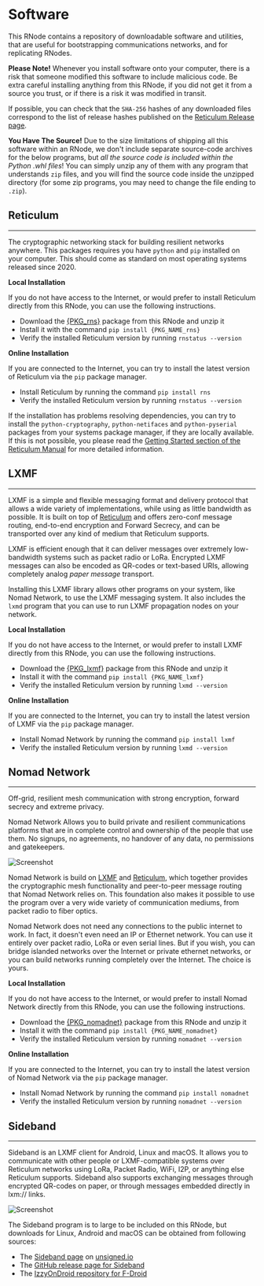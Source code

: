 [title]: <> (Software)
# Software
This RNode contains a repository of downloadable software and utilities, that are useful for bootstrapping communications networks, and for replicating RNodes.

**Please Note!** Whenever you install software onto your computer, there is a risk that someone modified this software to include malicious code. Be extra careful installing anything from this RNode, if you did not get it from a source you trust, or if there is a risk it was modified in transit.

If possible, you can check that the `SHA-256` hashes of any downloaded files correspond to the list of release hashes published on the [Reticulum Release page](https://github.com/markqvist/Reticulum/releases).

**You Have The Source!** Due to the size limitations of shipping all this software within an RNode, we don't include separate source-code archives for the below programs, but *all the source code is included within the Python .whl files*! You can simply unzip any of them with any program that understands `zip` files, and you will find the source code inside the unzipped directory (for some zip programs, you may need to change the file ending to `.zip`).

## Reticulum
-------------
The cryptographic networking stack for building resilient networks anywhere. This packages requires you have `python` and `pip` installed on your computer. This should come as standard on most operating systems released since 2020.

**Local Installation**

If you do not have access to the Internet, or would prefer to install Reticulum directly from this RNode, you can use the following instructions.

- Download the [{PKG_rns}]({ASSET_PATH}{PKG_rns}) package from this RNode and unzip it
- Install it with the command `pip install {PKG_NAME_rns}`
- Verify the installed Reticulum version by running `rnstatus --version`

**Online Installation**

If you are connected to the Internet, you can try to install the latest version of Reticulum via the `pip` package manager.

- Install Reticulum by running the command `pip install rns`
- Verify the installed Reticulum version by running `rnstatus --version`

If the installation has problems resolving dependencies, you can try to install the `python-cryptography`, `python-netifaces` and `python-pyserial` packages from your systems package manager, if they are locally available. If this is not possible, you please read the [Getting Started section of the Reticulum Manual]({ASSET_PATH}manual/gettingstartedfast.html) for more detailed information.

## LXMF
-------------
LXMF is a simple and flexible messaging format and delivery protocol that allows a wide variety of implementations, while using as little bandwidth as possible. It is built on top of [Reticulum](https://reticulum.network) and offers zero-conf message routing, end-to-end encryption and Forward Secrecy, and can be transported over any kind of medium that Reticulum supports.

LXMF is efficient enough that it can deliver messages over extremely low-bandwidth systems such as packet radio or LoRa. Encrypted LXMF messages can also be encoded as QR-codes or text-based URIs, allowing completely analog *paper message* transport.

Installing this LXMF library allows other programs on your system, like Nomad Network, to use the LXMF messaging system. It also includes the `lxmd` program that you can use to run LXMF propagation nodes on your network.

**Local Installation**

If you do not have access to the Internet, or would prefer to install LXMF directly from this RNode, you can use the following instructions.

- Download the [{PKG_lxmf}]({ASSET_PATH}{PKG_lxmf}) package from this RNode and unzip it
- Install it with the command `pip install {PKG_NAME_lxmf}`
- Verify the installed Reticulum version by running `lxmd --version`

**Online Installation**

If you are connected to the Internet, you can try to install the latest version of LXMF via the `pip` package manager.

- Install Nomad Network by running the command `pip install lxmf`
- Verify the installed Reticulum version by running `lxmd --version`

## Nomad Network
-------------
Off-grid, resilient mesh communication with strong encryption, forward secrecy and extreme privacy.

Nomad Network Allows you to build private and resilient communications platforms that are in complete control and ownership of the people that use them. No signups, no agreements, no handover of any data, no permissions and gatekeepers.

![Screenshot]({ASSET_PATH}gfx/nn.webp)

Nomad Network is build on [LXMF](lxmf.html) and [Reticulum]({ASSET_PATH}r/), which together provides the cryptographic mesh functionality and peer-to-peer message routing that Nomad Network relies on. This foundation also makes it possible to use the program over a very wide variety of communication mediums, from packet radio to fiber optics.

Nomad Network does not need any connections to the public internet to work. In fact, it doesn't even need an IP or Ethernet network. You can use it entirely over packet radio, LoRa or even serial lines. But if you wish, you can bridge islanded networks over the Internet or private ethernet networks, or you can build networks running completely over the Internet. The choice is yours.

**Local Installation**

If you do not have access to the Internet, or would prefer to install Nomad Network directly from this RNode, you can use the following instructions.

- Download the [{PKG_nomadnet}]({ASSET_PATH}{PKG_nomadnet}) package from this RNode and unzip it
- Install it with the command `pip install {PKG_NAME_nomadnet}`
- Verify the installed Reticulum version by running `nomadnet --version`

**Online Installation**

If you are connected to the Internet, you can try to install the latest version of Nomad Network via the `pip` package manager.

- Install Nomad Network by running the command `pip install nomadnet`
- Verify the installed Reticulum version by running `nomadnet --version`

## Sideband
-------------
Sideband is an LXMF client for Android, Linux and macOS. It allows you to communicate with other people or LXMF-compatible systems over Reticulum networks using LoRa, Packet Radio, WiFi, I2P, or anything else Reticulum supports. Sideband also supports exchanging messages through encrypted QR-codes on paper, or through messages embedded directly in lxm:// links.

![Screenshot]({ASSET_PATH}gfx/sideband.webp)

The Sideband program is to large to be included on this RNode, but downloads for Linux, Android and macOS can be obtained from following sources:

- The [Sideband page](https://unsigned.io/sideband/) on [unsigned.io](https://unsigned.io/)
- The [GitHub release page for Sideband](https://github.com/markqvist/Sideband/releases/latest)
- The [IzzyOnDroid repository for F-Droid](https://android.izzysoft.de/repo/apk/io.unsigned.sideband)